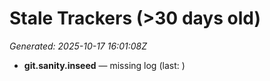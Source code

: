 # Stale Trackers (>30 days old)

_Generated: 2025-10-17 16:01:08Z_

- **git.sanity.inseed** — missing log (last: )
